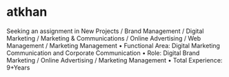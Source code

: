 atkhan
======

Seeking an assignment in New Projects / Brand Management / Digital Marketing /  Marketing &amp; Communications / Online Advertising / Web Management / Marketing Management  •	Functional Area: Digital Marketing Communication and Corporate Communication •	Role: Digital Brand Marketing / Online Advertising / Marketing Management •	Total Experience: 9+Years
